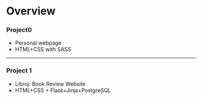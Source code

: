# Overview
### Project0
- Personal webpage
- HTML+CSS with SASS
---
### Project 1
- Libroj: Book Review Website
- HTML+CSS + Flask+Jinja+PostgreSQL
